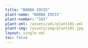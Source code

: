```yaml
---
title: "BARBA IOVIS"
plant-name: "BARBA IOVIS"
plant-number: "101"
plant-xml: /assets/xml/plant101.xml
plant-img: /assets/img/plant101.jpg
layout: single-xml
toc: false
---
```

